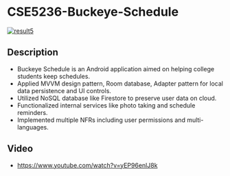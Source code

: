 # CSE5236-Buckeye-Schedule
[![result5](https://user-images.githubusercontent.com/67817916/205523310-ba260672-2b56-442d-920a-4fdc8afde1af.gif)](https://www.youtube.com/watch?v=yEP96enlJ8k)
## Description 
- Buckeye Schedule is an Android application aimed on helping college students keep schedules.
- Applied MVVM design pattern, Room database, Adapter pattern for local data persistence and UI controls.
- Utilized NoSQL database like Firestore to preserve user data on cloud.
- Functionalized internal services like photo taking and schedule reminders.
- Implemented multiple NFRs including user permissions and multi-languages.
## Video
- https://www.youtube.com/watch?v=yEP96enlJ8k
